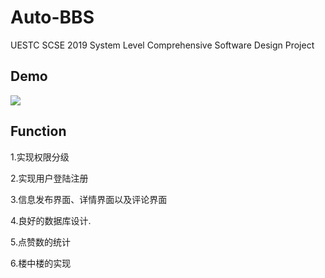 # Auto-BBS
UESTC SCSE 2019 System Level Comprehensive Software Design Project

## Demo

![](https://repository-images.githubusercontent.com/173777946/dfee0980-8893-11e9-8959-fcf03888cc24)

## Function

1.实现权限分级 

2.实现用户登陆注册 

3.信息发布界面、详情界面以及评论界面

4.良好的数据库设计.

5.点赞数的统计

6.楼中楼的实现
